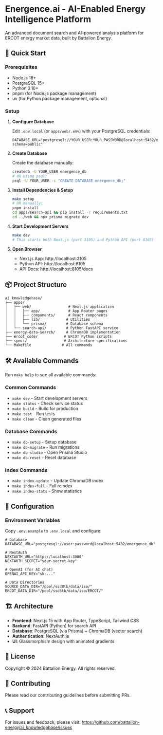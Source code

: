 # Energence.ai - AI-Enabled Energy Intelligence Platform

An advanced document search and AI-powered analysis platform for ERCOT energy market data, built by Battalion Energy.

## 🚀 Quick Start

### Prerequisites
- Node.js 18+
- PostgreSQL 15+
- Python 3.10+
- pnpm (for Node.js package management)
- uv (for Python package management, optional)

### Setup

1. **Configure Database**
   
   Edit `.env.local` (or `apps/web/.env`) with your PostgreSQL credentials:
   ```env
   DATABASE_URL="postgresql://YOUR_USER:YOUR_PASSWORD@localhost:5432/energence_db?schema=public"
   ```

2. **Create Database**
   
   Create the database manually:
   ```bash
   createdb -U YOUR_USER energence_db
   # OR using psql:
   psql -U YOUR_USER -c "CREATE DATABASE energence_db;"
   ```

3. **Install Dependencies & Setup**
   ```bash
   make setup
   # OR manually:
   pnpm install
   cd apps/search-api && pip install -r requirements.txt
   cd ../web && npx prisma migrate dev
   ```

4. **Start Development Servers**
   ```bash
   make dev
   # This starts both Next.js (port 3105) and Python API (port 8105)
   ```

5. **Open Browser**
   - Next.js App: http://localhost:3105
   - Python API: http://localhost:8105
   - API Docs: http://localhost:8105/docs

## 📦 Project Structure

```
ai_knowledgebase/
├── apps/
│   ├── web/                 # Next.js application
│   │   ├── app/             # App Router pages
│   │   ├── components/      # React components
│   │   ├── lib/            # Utilities
│   │   └── prisma/         # Database schema
│   └── search-api/         # Python FastAPI service
├── energy-data-search/     # ChromaDB implementation
├── ercot_code/            # ERCOT Python scripts
├── specs/                 # Architecture specifications
└── Makefile              # All commands
```

## 🛠️ Available Commands

Run `make help` to see all available commands:

### Common Commands
- `make dev` - Start development servers
- `make status` - Check service status
- `make build` - Build for production
- `make test` - Run tests
- `make clean` - Clean generated files

### Database Commands
- `make db-setup` - Setup database
- `make db-migrate` - Run migrations
- `make db-studio` - Open Prisma Studio
- `make db-reset` - Reset database

### Index Commands
- `make index-update` - Update ChromaDB index
- `make index-full` - Full reindex
- `make index-stats` - Show statistics

## 🔧 Configuration

### Environment Variables

Copy `.env.example` to `.env.local` and configure:

```env
# Database
DATABASE_URL="postgresql://user:password@localhost:5432/energence_db"

# NextAuth
NEXTAUTH_URL="http://localhost:3000"
NEXTAUTH_SECRET="your-secret-key"

# OpenAI (for AI chat)
OPENAI_API_KEY="sk-..."

# Data Directories
SOURCE_DATA_DIR="/pool/ssd8tb/data/iso/"
ERCOT_DATA_DIR="/pool/ssd8tb/data/iso/ERCOT/"
```

## 🏗️ Architecture

- **Frontend**: Next.js 15 with App Router, TypeScript, Tailwind CSS
- **Backend**: FastAPI (Python) for search API
- **Database**: PostgreSQL (via Prisma) + ChromaDB (vector search)
- **Authentication**: NextAuth.js
- **UI**: Glassmorphism design with animated gradients

## 📝 License

Copyright © 2024 Battalion Energy. All rights reserved.

## 🤝 Contributing

Please read our contributing guidelines before submitting PRs.

## 📞 Support

For issues and feedback, please visit: https://github.com/battalion-energy/ai_knowledgebase/issues